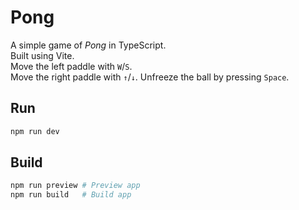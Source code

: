 # Pong
A simple game of *Pong* in TypeScript.  
Built using Vite.  
Move the left paddle with `W`/`S`.  
Move the right paddle with `↑`/`↓`.
Unfreeze the ball by pressing `Space`.

## Run
```bash
npm run dev
```

## Build
```bash
npm run preview # Preview app
npm run build   # Build app
```